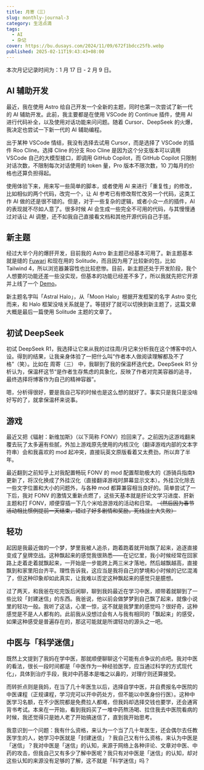 ```yaml
---
title: 月寄（三）
slug: monthly-journal-3
category: 生活点滴
tags:
  - AI
  - 杂记
cover: https://bu.dusays.com/2024/11/09/672f1bdcc25fb.webp
published: 2025-02-11T19:43:43+08:00
---
```


本次月记记录时间为：1 月 17 日 - 2 月 9 日。

## AI 辅助开发

最近，我在使用 Astro 给自己开发一个全新的主题，同时也第一次尝试了新一代的 AI 辅助开发。此前，我主要都是在使用 VSCode 的 Continue 插件，使用 AI 进行代码补全，以及使用对话功能来问问题。随着 Cursor、DeepSeek 的火爆，我决定也尝试一下新一代的 AI 辅助编程。

出于某种 VSCode 情结，我没有选择去试用 Cursor，而是选择了 VSCode 的插件 Roo Cline。选择 Cline 的分支 Roo Cline 是因为这个分支版本可以调用 VSCode 自己的大模型接口，即调用 GitHub Copilot，而 GitHub Copilot 只限制对话次数，不限制每次对话使用的 token 量，Pro 版本不限次数，10 刀每月的价格也还算负担得起。

使用体验下来，用来写一些简单的脚本，或者使用 AI 来进行「重复性」的修改，比如相似的两个代码，改完一个，让 AI 参考已有修改帮忙改另一个代码，这类工作 AI 做的还是很不错的。但是，对于一些复杂的逻辑，或者小众一点的插件，AI 的表现就不尽如人意了。很多时候 AI 会生成一些完全不可用的代码，与其慢慢通过对话让 AI 调整，还不如我自己直接看文档和其他开源代码自己手搓。

## 新主题

经过大半个月的爆肝开发，目前我的 Astro 新主题已经基本可用了。新主题基本就是缝的 [Fuwari](https://github.com/saicaca/fuwari) 和现在用的 Solitude，而且因为用了比较新的包，比如 Tailwind 4，所以浏览器兼容性也比较悲惨。目前，新主题还处于开发阶段，我个人想要的功能还差一些没实现，但基本的功能已经差不多了，所以我就先把它开源并上线了一个 [Demo](https://astral-halo.netlify.app/)。

新主题名字叫「Astral Halo」，从「Moon Halo」根据开发框架的名字 Astro 变化而来，和 Halo 框架没啥关系就是了。等搓好了就可以切换到新主题了，这篇文章大概是最后一篇使用 Solitude 主题的文章了。

## 初试 DeepSeek

初试 DeepSeek R1，我选择让它来从我的过往周/月记来分析我在这个博客中的人设。得到的结果，让我亲身体验了一把什么叫“作者本人做阅读理解都及不了格”（笑）。比如在 周寄（三） 中，我聊到了我的保温杯迭代史。DeepSeek R1 分析认为，保温杯这节“是作者生存焦虑的具象化，反映了作者对完美容器的追寻，最终选择将博客作为自己的精神容器”。

嗯，分析得很好，要是我自己写的时候也是这么想的就好了。事实只是我只是没啥好写的了，就拿保温杯来说事。

## 游戏

最近又把《辐射：新维加斯》（以下简称 FONV）捡回来了。之前因为这游戏翻来覆去玩了太多遍有些腻，外加上游戏原先使用的内核汉化（翻译游戏内部的文本字符串）会和我喜欢的 mod 起冲突，直接玩英文原版看着又太费劲，所以弃了半年。

最近翻到之前知乎上对我配置畅玩 FONV 的 mod 配置帮助极大的《游骑兵指南》更新了，将汉化换成了外挂汉化（直接翻译游戏时屏幕显示文本）。外挂汉化除去一些文字位置和大小的问题外，与各种 mod 都算兼容相当良好的。简单尝试了一下后，我对 FONV 的激情又重新点燃了，这些天基本就是肝论文学习进度、肝新主题和打 FONV，顺便穿插一下几个米哈游游戏的活动和日常。 ~~（然后因为春节活动相比惯例提前一天结束，错过了好多剧情和奖励，死线战士大失败）~~

## 轻功

起因是我最近做的一个梦，梦里我被人追杀，跑着跑着就开始飘了起来，追逐直接变成了皇牌空战。这种飘起来的感觉我很熟悉——在记忆里，我小时候经常在回家路上走着走着就飘起来，一开始是一步能跨上两三米才落地，然后越飘越高，直接飘到和家里阳台齐平。理性告诉我，这应当是我将自己的梦境和小时候的记忆混淆了，但这种印象却如此真实，让我难以否定这种飘起来的感觉只是臆想。

过了两天，和我爸在吃完饭后闲聊，聊到我妈最近在学习中医，顺带着就聊到了一些比较「封建迷信」的东西。我爸说，他以前会做梦梦到自己飘了起来，就像小说里的轻功一般。我听了这话，心里一惊，这不就是我梦里的感觉吗？很好奇，这种感觉是不是人人都有的。此前我从没想过会有人与我有相同的「飘起来」的感受，如果这种感受是普遍存在的，那这可能就是所谓轻功的源头之一吧。

## 中医与「科学迷信」

既然上文提到了我妈在学中医，那就顺便聊聊这个可能有点争议的点吧。我对中医的看法，很长一段时间都是「中医作为一种经验医学，应当通过科学的方式现代化」，具体到治疗手段，我对中药基本是嗤之以鼻的，对理疗则还算接受。

而转折点则是我妈，在当了几十年医生以后，选择自学中医，并自费报名中医院的中医课程（正规课程，学习完可以开中药处方，但不能以中医身份行医）。这种中医学习名额，在不少医院都是免费拉人都难，但我妈却选择交钱也要学，还会通宵背书考试。本来在一开始，看到我妈买了一堆中药熬汤喝、拉住我去中医院看病的时候，我还觉得只是她人老了开始搞迷信了，直到我开始思考。

我意识到一个问题：我有什么资格，来认为一个当了几十年医生，还会偶尔去任教医学生的人，她学习中医就是「封建迷信」？我自己又有什么资格，来认为中医是「迷信」？我对中医是「迷信」的认知，来源于网络上各种评论、文章对中医、中药的攻击，但我自己又有多少了解中医呢？我只有对中医是「迷信」的认知，却对这些认知的来源没有足够的了解，这不就是「科学迷信」吗？
